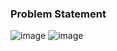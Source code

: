 ### Problem Statement

![image](https://user-images.githubusercontent.com/36649115/39912789-b6262ed4-54b4-11e8-911b-0ca86af96824.png)
![image](https://user-images.githubusercontent.com/36649115/39912822-d1422484-54b4-11e8-87ff-6311d2d7d239.png)
